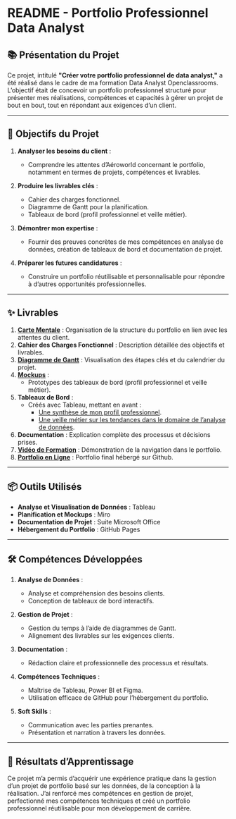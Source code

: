 # README - Portfolio Professionnel Data Analyst  

## 📚 Présentation du Projet

Ce projet, intitulé **"Créer votre portfolio professionnel de data analyst,"** a été réalisé dans le cadre de ma formation Data Analyst Openclassrooms. L’objectif était de concevoir un portfolio professionnel structuré pour présenter mes réalisations, compétences et capacités à gérer un projet de bout en bout, tout en répondant aux exigences d’un client.

---

## 🎯 Objectifs du Projet

1. **Analyser les besoins du client** :
   - Comprendre les attentes d’Aéroworld concernant le portfolio, notamment en termes de projets, compétences et livrables.

2. **Produire les livrables clés** :
   - Cahier des charges fonctionnel.
   - Diagramme de Gantt pour la planification.
   - Tableaux de bord (profil professionnel et veille métier).

3. **Démontrer mon expertise** :
   - Fournir des preuves concrètes de mes compétences en analyse de données, création de tableaux de bord et documentation de projet.

4. **Préparer les futures candidatures** :
   - Construire un portfolio réutilisable et personnalisable pour répondre à d’autres opportunités professionnelles.

---

## ✨ Livrables

1. [**Carte Mentale**](https://miro.com/app/board/uXjVLMJ40EQ=/) : Organisation de la structure du portfolio en lien avec les attentes du client.  
2. **Cahier des Charges Fonctionnel** : Description détaillée des objectifs et livrables.  
3. [**Diagramme de Gantt**](https://public.tableau.com/app/profile/bastien.rabane/viz/Gantt_17331270054650/Tableaudebord1?publish=yes) : Visualisation des étapes clés et du calendrier du projet.  
4. [**Mockups**](https://miro.com/app/board/uXjVLFeBilA=/) :
   - Prototypes des tableaux de bord (profil professionnel et veille métier).  
5. **Tableaux de Bord** :
   - Créés avec Tableau, mettant en avant :
     - [Une synthèse de mon profil professionnel](https://public.tableau.com/app/profile/bastien.rabane/viz/Interactive_resume_17321971198190/Tableaudebord1).
     - [Une veille métier sur les tendances dans le domaine de l’analyse de données](https://public.tableau.com/app/profile/bastien.rabane/viz/TBVeillemtier/Tableaudebord1?publish=yes).  
6. **Documentation** : Explication complète des processus et décisions prises.  
7. [**Vidéo de Formation**](https://www.loom.com/share/507c38022c1b4448b6d61d2dcb427e92?sid=ff8d9daf-9a3a-47f5-add1-a2da335ccf2b) : Démonstration de la navigation dans le portfolio.  
8. [**Portfolio en Ligne**]([https://public.tableau.com/app/profile/bastien.rabane/viz/Interactive_resume_17321971198190/Tableaudebord1](https://github.com/Bastien-Rab)) : Portfolio final hébergé sur Github.

---

## 📦 Outils Utilisés

- **Analyse et Visualisation de Données** : Tableau 
- **Planification et Mockups** : Miro
- **Documentation de Projet** : Suite Microsoft Office
- **Hébergement du Portfolio** : GitHub Pages

---

## 🛠️ Compétences Développées

1. **Analyse de Données** :
   - Analyse et compréhension des besoins clients.
   - Conception de tableaux de bord interactifs.  

2. **Gestion de Projet** :
   - Gestion du temps à l’aide de diagrammes de Gantt.
   - Alignement des livrables sur les exigences clients.  

3. **Documentation** :
   - Rédaction claire et professionnelle des processus et résultats.  

4. **Compétences Techniques** :
   - Maîtrise de Tableau, Power BI et Figma.  
   - Utilisation efficace de GitHub pour l’hébergement du portfolio.  

5. **Soft Skills** :
   - Communication avec les parties prenantes.
   - Présentation et narration à travers les données.  

---

## 📖 Résultats d’Apprentissage

Ce projet m’a permis d’acquérir une expérience pratique dans la gestion d’un projet de portfolio basé sur les données, de la conception à la réalisation. J’ai renforcé mes compétences en gestion de projet, perfectionné mes compétences techniques et créé un portfolio professionnel réutilisable pour mon développement de carrière.

